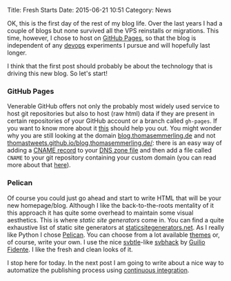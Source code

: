 Title: Fresh Starts
Date: 2015-06-21 10:51
Category: News

OK, this is the first day of the rest of my blog life. Over the last years I had a couple of blogs but none survived all the VPS reinstalls or migrations.
This time, however, I chose to host on [GitHub Pages](https://pages.github.com/), so that the blog is independent of any [devops](https://en.wikipedia.org/wiki/DevOps) experiments I pursue and will hopefully last longer.

I think that the first post should probably be about the technology that is driving this new blog. So let's start!

### GitHub Pages
Venerable GitHub offers not only the probably most widely used service to host git repositories but also to host (raw html) data if they are present in certain repositories of your GitHub account or a branch called ```gh-pages```. If you want to know more about it [this](https://help.github.com/categories/github-pages-basics/) should help you out. You might wonder why you are still looking at the domain [blog.thomasemmerling.de](http://blog.thomasemmerling.de) and not [thomastweets.github.io/blog.thomasemmerling.de/](https://thomastweets.github.io/blog.thomasemmerling.de/): there is an easy way of adding a [CNAME record](https://en.wikipedia.org/wiki/CNAME_record) to your [DNS zone file](https://en.wikipedia.org/wiki/DNS_zone) and then add a file called ```CNAME``` to your git repository containing your custom domain (you can read more about that [here](https://help.github.com/articles/about-custom-domains-for-github-pages-sites/)).

### Pelican
Of course you could just go ahead and start to write HTML that will be your new homepage/blog. Although I like the back-to-the-roots mentality of it this approach it has quite some overhead to maintain some visual aesthetics. This is where *static site generators* come in. You can find a quite exhaustive list of static site generators at [staticsitegenerators.net](https://staticsitegenerators.net/). As I really like Python I chose [Pelican](http://getpelican.com/). You can choose from a lot available [themes](https://github.com/getpelican/pelican-themes) or, of course, write your own. I use the nice [svbtle](https://svbtle.com/)-like [svbhack](https://github.com/gfidente/pelican-svbhack) by [Guilio Fidente](http://giuliofidente.com/). I like the fresh and clean looks of it.

I stop here for today. In the next post I am going to write about a nice way to automatize the publishing process using [continuous integration](https://en.wikipedia.org/wiki/Continuous_integration).
